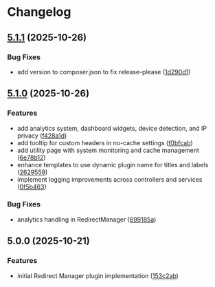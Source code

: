 # Changelog

## [5.1.1](https://github.com/LindemannRock/craft-redirect-manager/compare/v5.1.0...v5.1.1) (2025-10-26)


### Bug Fixes

* add version to composer.json to fix release-please ([1d290d1](https://github.com/LindemannRock/craft-redirect-manager/commit/1d290d147b61aac04dff1cc2112111f215757b3d))

## [5.1.0](https://github.com/LindemannRock/craft-redirect-manager/compare/v5.0.0...v5.1.0) (2025-10-26)


### Features

* add analytics system, dashboard widgets, device detection, and IP privacy ([f428a1d](https://github.com/LindemannRock/craft-redirect-manager/commit/f428a1d8d350790a51b5acbce665d5f3bb324d38))
* add tooltip for custom headers in no-cache settings ([f0bfcab](https://github.com/LindemannRock/craft-redirect-manager/commit/f0bfcabee48c02084171957d8b36260b61e6d9ce))
* add utility page with system monitoring and cache management ([6e78b12](https://github.com/LindemannRock/craft-redirect-manager/commit/6e78b12bbd3ff9fb9d3b6da4aff0abd520900e6b))
* enhance templates to use dynamic plugin name for titles and labels ([2629559](https://github.com/LindemannRock/craft-redirect-manager/commit/2629559494a4f9ff2a893c43d44da8a554b0dc22))
* implement logging improvements across controllers and services ([0f5b463](https://github.com/LindemannRock/craft-redirect-manager/commit/0f5b4632fb797325b29d74350bac44aead7ce68f))


### Bug Fixes

* analytics handling in RedirectManager ([699185a](https://github.com/LindemannRock/craft-redirect-manager/commit/699185acdb70bb6fd2d7ec863b5bb9f7fd395afe))

## 5.0.0 (2025-10-21)


### Features

* initial Redirect Manager plugin implementation ([153c2ab](https://github.com/LindemannRock/craft-redirect-manager/commit/153c2aba744c196d8b7ea445c329bb87b179b664))
